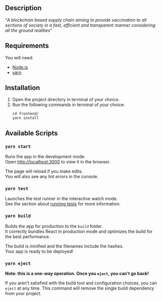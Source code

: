 ## Description

“_A blockchain based supply chain aiming to provide vaccination to all sections of society in a fast, efficient and transparent manner considering all the ground realities“_

## Requirements

You will need:

- [Node.js](https://nodejs.org/en/)
- [yarn](https://classic.yarnpkg.com/en/docs/install#windows-stable)

## Installation

1. Open the project directory in terminal of your choice.
2. Run the following commands in terminal of your choice:
    ```
    cd frontend/
    yarn install
    ```

## Available Scripts

### `yarn start`

Runs the app in the development mode.\
Open [http://localhost:3000](http://localhost:3000) to view it in the browser.

The page will reload if you make edits.\
You will also see any lint errors in the console.

### `yarn test`

Launches the test runner in the interactive watch mode.\
See the section about [running tests](https://facebook.github.io/create-react-app/docs/running-tests) for more information.

### `yarn build`

Builds the app for production to the `build` folder.\
It correctly bundles React in production mode and optimizes the build for the best performance.

The build is minified and the filenames include the hashes.\
Your app is ready to be deployed!

### `yarn eject`

**Note: this is a one-way operation. Once you `eject`, you can’t go back!**

If you aren’t satisfied with the build tool and configuration choices, you can `eject` at any time. This command will remove the single build dependency from your project.